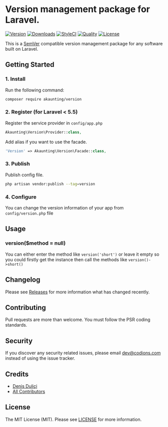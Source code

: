 # Version management package for Laravel.

[![Version](https://poser.pugx.org/akaunting/version/v/stable.svg)](https://github.com/akaunting/version/releases)
[![Downloads](https://poser.pugx.org/akaunting/version/d/total.svg)](https://github.com/akaunting/version)
[![StyleCI](https://styleci.io/repos/101269981/shield?style=flat&branch=master)](https://styleci.io/repos/101269981)
[![Quality](https://scrutinizer-ci.com/g/akaunting/version/badges/quality-score.png?b=master)](https://scrutinizer-ci.com/g/akaunting/version)
[![License](https://poser.pugx.org/akaunting/version/license.svg)](LICENSE.md)

This is a [SemVer](http://semver.org) compatible version management package for any software built on Laravel.

## Getting Started

### 1. Install

Run the following command:

```bash
composer require akaunting/version
```

### 2. Register (for Laravel < 5.5)

Register the service provider in `config/app.php`

```php
Akaunting\Version\Provider::class,
```

Add alias if you want to use the facade.

```php
'Version' => Akaunting\Version\Facade::class,
```

### 3. Publish

Publish config file.

```bash
php artisan vendor:publish --tag=version
```


### 4. Configure

You can change the version information of your app from `config/version.php` file

## Usage

### version($method = null)

You can either enter the method like `version('short')` or leave it empty so you could firstly get the instance then call the methods like `version()->short()`

## Changelog

Please see [Releases](../../releases) for more information what has changed recently.

## Contributing

Pull requests are more than welcome. You must follow the PSR coding standards.

## Security

If you discover any security related issues, please email dev@codions.com instead of using the issue tracker.

## Credits

- [Denis Duliçi](https://github.com/denisdulici)
- [All Contributors](../../contributors)

## License

The MIT License (MIT). Please see [LICENSE](LICENSE.md) for more information.